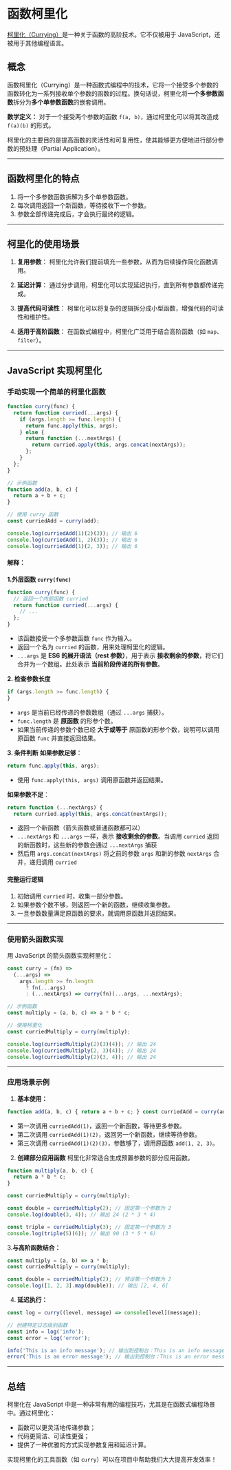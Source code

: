 # 函数柯里化
[柯里化（Currying）](https://en.wikipedia.org/wiki/Currying)是一种关于函数的高阶技术。它不仅被用于 JavaScript，还被用于其他编程语言。
## 概念

函数柯里化（Currying）是一种函数式编程中的技术，它将一个接受多个参数的函数转化为一系列接收单个参数的函数的过程。换句话说，柯里化将**一个多参数函数**拆分为**多个单参数函数**的嵌套调用。

**数学定义：** 对于一个接受两个参数的函数 `f(a, b)`，通过柯里化可以将其改造成 `f(a)(b)` 的形式。

柯里化的主要目的是提高函数的灵活性和可复用性，使其能够更方便地进行部分参数的预处理（Partial Application）。

---

## 函数柯里化的特点

1. 将一个多参数函数拆解为多个单参数函数。
2. 每次调用返回一个新函数，等待接收下一个参数。
3. 参数全部传递完成后，才会执行最终的逻辑。

---

## 柯里化的使用场景

1. **复用参数**： 柯里化允许我们提前填充一些参数，从而为后续操作简化函数调用。

2. **延迟计算**： 通过分步调用，柯里化可以实现延迟执行，直到所有参数都传递完成。

3. **提高代码可读性**： 柯里化可以将复杂的逻辑拆分成小型函数，增强代码的可读性和维护性。

4. **适用于高阶函数**： 在函数式编程中，柯里化广泛用于结合高阶函数（如 `map`、`filter`）。


---

## JavaScript 实现柯里化

### **手动实现一个简单的柯里化函数**
```js
function curry(func) {
  return function curried(...args) {
    if (args.length >= func.length) {
      return func.apply(this, args);
    } else {
      return function (...nextArgs) {
        return curried.apply(this, args.concat(nextArgs));
      };
    }
  };
}

// 示例函数
function add(a, b, c) {
  return a + b + c;
}

// 使用 curry 函数
const curriedAdd = curry(add);

console.log(curriedAdd(1)(2)(3)); // 输出 6
console.log(curriedAdd(1, 2)(3)); // 输出 6
console.log(curriedAdd(1)(2, 3)); // 输出 6
```

#### **解释：**
**1.外层函数 `curry(func)`**
```js
function curry(func) {
  // 返回一个内部函数 curried
  return function curried(...args) {
    // ...
  };
}
```
- 该函数接受一个多参数函数 `func` 作为输入。
- 返回一个名为 `curried` 的函数，用来处理柯里化的逻辑。
- `...args` 是 **ES6 的展开语法（rest 参数）**，用于表示 **接收剩余的参数**，将它们合并为一个数组。此处表示 **当前阶段传递的所有参数**。

**2. 检查参数长度**
```js
if (args.length >= func.length) {
}
```
- `args` 是当前已经传递的参数数组（通过 `...args` 捕获）。
- `func.length` 是 **原函数** 的形参个数。
- 如果当前传递的参数个数已经 **大于或等于** 原函数的形参个数，说明可以调用原函数 `func` 并直接返回结果。

**3. 条件判断**
**如果参数足够**：
```js
return func.apply(this, args);
```
- 使用 `func.apply(this, args)` 调用原函数并返回结果。

**如果参数不足**：
```js
return function (...nextArgs) {
  return curried.apply(this, args.concat(nextArgs));
```
- 返回一个新函数（箭头函数或普通函数都可以）
- `...nextArgs` 和 `...args` 一样，表示 **接收剩余的参数**。当调用 `curried` 返回的新函数时，这些新的参数会通过 `...nextArgs` 捕获
- 然后用 `args.concat(nextArgs)` 将之前的参数 `args` 和新的参数 `nextArgs` 合并，递归调用 `curried`

#### **完整运行逻辑**
1. 初始调用 `curried` 时，收集一部分参数。
2. 如果参数个数不够，则返回一个新的函数，继续收集参数。
3. 一旦参数数量满足原函数的要求，就调用原函数并返回结果。


---

### **使用箭头函数实现**

用 JavaScript 的箭头函数实现柯里化：
```js
const curry = (fn) => 
  (...args) => 
    args.length >= fn.length
      ? fn(...args)
      : (...nextArgs) => curry(fn)(...args, ...nextArgs);

// 示例函数
const multiply = (a, b, c) => a * b * c;

// 使用柯里化
const curriedMultiply = curry(multiply);

console.log(curriedMultiply(2)(3)(4)); // 输出 24
console.log(curriedMultiply(2, 3)(4)); // 输出 24
console.log(curriedMultiply(2)(3, 4)); // 输出 24
```

---

### **应用场景示例**

1. **基本使用：**
```js
function add(a, b, c) { return a + b + c; } const curriedAdd = curry(add); console.log(curriedAdd(1)(2)(3)); // 输出 6 console.log(curriedAdd(1, 2)(3)); // 输出 6 console.log(curriedAdd(1)(2, 3)); // 输出 6
```
- 第一次调用 `curriedAdd(1)`，返回一个新函数，等待更多参数。
- 第二次调用 `curriedAdd(1)(2)`，返回另一个新函数，继续等待参数。
- 第三次调用 `curriedAdd(1)(2)(3)`，参数够了，调用原函数 `add(1, 2, 3)`。

2. **创建部分应用函数**
柯里化非常适合生成预置参数的部分应用函数。
```js
function multiply(a, b, c) {
  return a * b * c;
}

const curriedMultiply = curry(multiply);

const double = curriedMultiply(2); // 固定第一个参数为 2
console.log(double(3, 4)); // 输出 24 (2 * 3 * 4)

const triple = curriedMultiply(3); // 固定第一个参数为 3
console.log(triple(5)(6)); // 输出 90 (3 * 5 * 6)
```

3.**与高阶函数结合：**
```js
const multiply = (a, b) => a * b;
const curriedMultiply = curry(multiply);

const double = curriedMultiply(2); // 预设第一个参数为 2
console.log([1, 2, 3].map(double)); // 输出 [2, 4, 6]
```

4. **延迟执行：**
```js
const log = curry((level, message) => console[level](message));

// 创建特定日志级别函数
const info = log('info');
const error = log('error');

info('This is an info message'); // 输出到控制台：This is an info message
error('This is an error message'); // 输出到控制台：This is an error message
```

---

## 总结

柯里化在 JavaScript 中是一种非常有用的编程技巧，尤其是在函数式编程场景中。通过柯里化：

- 函数可以更灵活地传递参数；
- 代码更简洁、可读性更强；
- 提供了一种优雅的方式实现参数复用和延迟计算。

实现柯里化的工具函数（如 `curry`）可以在项目中帮助我们大大提高开发效率！
